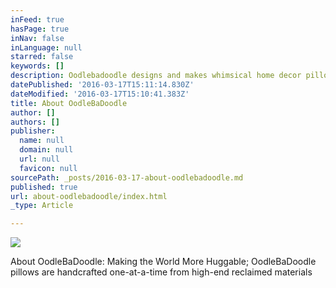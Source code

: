 ```yaml
---
inFeed: true
hasPage: true
inNav: false
inLanguage: null
starred: false
keywords: []
description: Oodlebadoodle designs and makes whimsical home decor pillows and accessories.
datePublished: '2016-03-17T15:11:14.830Z'
dateModified: '2016-03-17T15:10:41.383Z'
title: About OodleBaDoodle
author: []
authors: []
publisher:
  name: null
  domain: null
  url: null
  favicon: null
sourcePath: _posts/2016-03-17-about-oodlebadoodle.md
published: true
url: about-oodlebadoodle/index.html
_type: Article

---
```

![](https://the-grid-user-content.s3-us-west-2.amazonaws.com/4dd2ed29-1f1b-4356-9d8e-ee503debaabb.jpg)

About OodleBaDoodle: Making the World More Huggable; OodleBaDoodle pillows are handcrafted one-at-a-time from high-end reclaimed materials